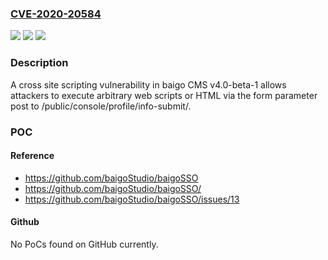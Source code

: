 ### [CVE-2020-20584](https://cve.mitre.org/cgi-bin/cvename.cgi?name=CVE-2020-20584)
![](https://img.shields.io/static/v1?label=Product&message=n%2Fa&color=blue)
![](https://img.shields.io/static/v1?label=Version&message=n%2Fa&color=blue)
![](https://img.shields.io/static/v1?label=Vulnerability&message=n%2Fa&color=brighgreen)

### Description

A cross site scripting vulnerability in baigo CMS v4.0-beta-1 allows attackers to execute arbitrary web scripts or HTML via the form parameter post to /public/console/profile/info-submit/.

### POC

#### Reference
- https://github.com/baigoStudio/baigoSSO
- https://github.com/baigoStudio/baigoSSO/
- https://github.com/baigoStudio/baigoSSO/issues/13

#### Github
No PoCs found on GitHub currently.

